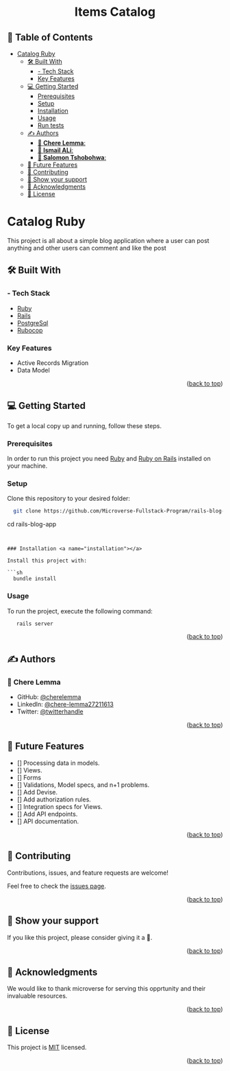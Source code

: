 <a name="readme-top"></a>

<div align="center">
  <h1><b> Items Catalog </b></h1>
</div>


## 📗 Table of Contents

- [Catalog Ruby ](#catalog-ruby-)
  - [🛠 Built With ](#-built-with-)
    - [- Tech Stack ](#--tech-stack-)
    - [Key Features ](#key-features-)
  - [💻 Getting Started ](#-getting-started-)
    - [Prerequisites ](#prerequisites-)
    - [Setup ](#setup-)
    - [Installation ](#installation-)
    - [Usage ](#usage-)
    - [Run tests ](#run-tests-)
  - [✍️ Authors ](#️-authors-)
    - [👤 **Chere Lemma**:](#-Chere-Lemma)
    - [👤 **Ismail ALi**:](#-ismail-ali)
    - [👤 **Salomon Tshobohwa**:](#-Salomon-Tshobohwa)
  - [🔭 Future Features ](#-future-features-)
  - [🤝 Contributing ](#-contributing-)
  - [💖 Show your support ](#-show-your-support-)
  - [🙏 Acknowledgments ](#-acknowledgments-)
  - [📝  License ](#--license-)


# Catalog Ruby <a name="about-project"></a>

This project is all about a simple blog application where a user can post anything and other users can comment and like the post

## 🛠 Built With <a name="built-with"></a>

### - Tech Stack <a name="tech-stack"></a>

  <ul>
    <li><a href="https://www.ruby-lang.org/en/">Ruby</a></li>
    <li><a href="https://rubyonrails.org/">Rails</a></li>
    <li><a href="https://www.postgresql.org/">PostgreSql</a></li>
    <li><a href="https://rubocop.org/">Rubocop</a></li>
  </ul>

### Key Features <a name="key-features"></a>

- Active Records Migration
- Data Model

<p align="right">(<a href="#readme-top">back to top</a>)</p>

## 💻 Getting Started <a name="getting-started"></a>

To get a local copy up and running, follow these steps.

### Prerequisites <a name="prerequisites"></a>

In order to run this project you need [Ruby](https://www.ruby-lang.org/en/) and [Ruby on Rails](https://rubyonrails.org/) installed on your machine.


### Setup <a name="setup"></a>

Clone this repository to your desired folder:

```sh
  git clone https://github.com/Microverse-Fullstack-Program/rails-blog-app
```
   cd rails-blog-app
   
```


### Installation <a name="installation"></a>

Install this project with:

```sh
  bundle install
```

### Usage <a name="usage"></a>

To run the project, execute the following command:

```sh
   rails server
```

<p align="right">(<a href="#readme-top">back to top</a>)</p>

## ✍️ Authors <a name="authors"></a>

### 👤 **Chere Lemma**

- GitHub: [@cherelemma](https://github.com/cherelemma)
- LinkedIn: [@chere-lemma27211613](https://www.linkedin.com/in/chere-lemma27211613)
- Twitter: [@twitterhandle](https://twitter.com/Chere21271613)

<p align="right">(<a href="#readme-top">back to top</a>)</p>

## 🔭 Future Features <a name="future-features"></a>

- [] Processing data in models.
- [] Views.
- [] Forms
- [] Validations, Model specs, and n+1 problems.
- [] Add Devise.
- [] Add authorization rules.
- [] Integration specs for Views.
- [] Add API endpoints.
- [] API documentation.
<p align="right">(<a href="#readme-top">back to top</a>)</p>

## 🤝 Contributing <a name="contributing"></a>

Contributions, issues, and feature requests are welcome!

Feel free to check the [issues page](https://github.com/Microverse-Fullstack-Program/rails-blog-app/issues).

<p align="right">(<a href="#readme-top">back to top</a>)</p>


## 💖 Show your support <a name="support"></a>

If you like this project, please consider giving it a 🌟.

<p align="right">(<a href="#readme-top">back to top</a>)</p>


## 🙏 Acknowledgments <a name="acknowledgements"></a>

We would like to thank microverse for serving this opprtunity and their invaluable resources.


<p align="right">(<a href="#readme-top">back to top</a>)</p>


## 📝  License <a name="license"></a>

This project is [MIT](./LICENSE) licensed.

<p align="right">(<a href="#readme-top">back to top</a>)</p>
